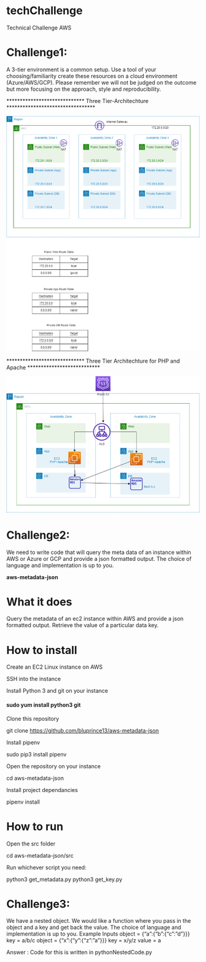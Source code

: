 # techChallenge
Technical Challenge AWS

# Challenge1:

A 3-tier environment is a common setup. Use a tool of your choosing/familiarity create these
resources on a cloud environment (Azure/AWS/GCP). Please remember we will not be judged
on the outcome but more focusing on the approach, style and reproducibility.

***************************** Three Tier-Architechture *********************************

![Three Tier Architechture](Three_Tier.png)

***************************** Three Tier Architechture for PHP and Apache ***************************

![Three Tier Application Architechture](Three_Tier_App_Arch.png)

# Challenge2:

We need to write code that will query the meta data of an instance within AWS or Azure or GCP
and provide a json formatted output.
The choice of language and implementation is up to you.

**aws-metadata-json**

# What it does

Query the metadata of an ec2 instance within AWS and provide a json formatted output.
Retrieve the value of a particular data key.

# How to install
Create an EC2 Linux instance on AWS

SSH into the instance

Install Python 3 and git on your instance 

 #### sudo yum install python3 git

Clone this repository

 git clone https://github.com/bluprince13/aws-metadata-json

Install pipenv

 sudo pip3 install pipenv

Open the repository on your instance

 cd aws-metadata-json

Install project dependancies

 pipenv install

# How to run

Open the src folder

 cd aws-metadata-json/src

Run whichever script you need:

 python3 get_metadata.py
 python3 get_key.py

# Challenge3:

We have a nested object. We would like a function where you pass in the object and a key and
get back the value.
The choice of language and implementation is up to you.
Example Inputs
object = {“a”:{“b”:{“c”:”d”}}}
key = a/b/c
object = {“x”:{“y”:{“z”:”a”}}}
key = x/y/z
value = a

Answer : Code for this is written in pythonNestedCode.py
